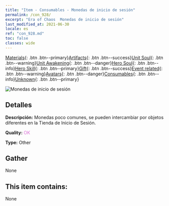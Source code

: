 ```yaml
---
title: "Item - Consumables - Monedas de inicio de sesión"
permalink: /con_928/
excerpt: "Era of Chaos  Monedas de inicio de sesión"
last_modified_at: 2021-06-30
locale: es
ref: "con_928.md"
toc: false
classes: wide
---
```

 [Materials](/ItemsES/){: .btn .btn--primary}[Artifacts](/ItemsES/Artifacts/){: .btn .btn--success}[Unit Soul](/ItemsES/UnitSoul/){: .btn .btn--warning}[Unit Awakening](/ItemsES/UnitAwakening/){: .btn .btn--danger}[Hero Soul](/ItemsES/HeroSoul/){: .btn .btn--info}[Hero Skill](/ItemsES/HeroSkill/){: .btn .btn--primary}[Gift](/ItemsES/Gift/){: .btn .btn--success}[Event related](/ItemsES/Events/){: .btn .btn--warning}[Avatars](/ItemsES/Avatars/){: .btn .btn--danger}[Consumables](/ItemsES/Consumables/){: .btn .btn--info}[Unknown](/ItemsES/Unknown/){: .btn .btn--primary}

 ![Monedas de inicio de sesión](/images/t/i_40016.png)

## Detalles
 **Descripción:** Monedas poco comunes, se pueden intercambiar por objetos diferentes en la Tienda de Inicio de Sesión.

 **Quality:** <span style="color: #DA70D6">OK</span>

 **Type:** Other

## Gather

  None

## This item contains:

  None


